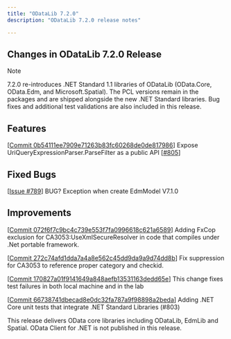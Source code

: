 ```yaml
---
title: "ODataLib 7.2.0"
description: "ODataLib 7.2.0 release notes"

---
```


## Changes in ODataLib 7.2.0 Release ##

> [!NOTE]
> 7.2.0 re-introduces .NET Standard 1.1 libraries of ODataLib (OData.Core, OData.Edm, and Microsoft.Spatial). The PCL versions remain in the packages and are shipped alongside the new .NET Standard libraries. Bug fixes and additional test validations are also included in this release.

## Features ##

[[Commit 0b54111ee7909e71263b83fc60268de0de817986](https://github.com/OData/odata.net/commit/0b54111ee7909e71263b83fc60268de0de817986)] Expose UriQueryExpressionParser.ParseFilter as a public API [[#805](https://github.com/OData/odata.net/issues/805)]

## Fixed Bugs ##

[[Issue #789](https://github.com/OData/odata.net/issues/789)] BUG? Exception when create EdmModel V7.1.0

## Improvements ##

[[Commit 072f6f7c9bc4c739e553f7fa0996618c621a6589](https://github.com/OData/odata.net/commit/072f6f7c9bc4c739e553f7fa0996618c621a6589)] Adding FxCop exclusion for CA3053:UseXmlSecureResolver in code that compiles under .Net portable framework.

[[Commit 272c74afd1dda7a4a8e562c45dd9da9a9d74dd8b](https://github.com/OData/odata.net/commit/272c74afd1dda7a4a8e562c45dd9da9a9d74dd8b)] Fix suppression for CA3053 to reference proper category and checkid.

[[Commit 170827a01f9141649a848aefb13531163dedd65e](https://github.com/OData/odata.net/commit/170827a01f9141649a848aefb13531163dedd65e)] This change fixes test failures in both local machine and in the lab

[[Commit 66738741dbecad8e0dc32fa787a9f98898a2beda](https://github.com/OData/odata.net/commit/66738741dbecad8e0dc32fa787a9f98898a2beda)] Adding .NET Core unit tests that integrate .NET Standard Libraries (#803)

This release delivers OData core libraries including ODataLib, EdmLib and Spatial. OData Client for .NET is not published in this release.

